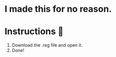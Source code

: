 <h1 align="left">I made this for no reason.</h1>

# Instructions 📜

1. Download the .reg file and open it.
2. Done!
